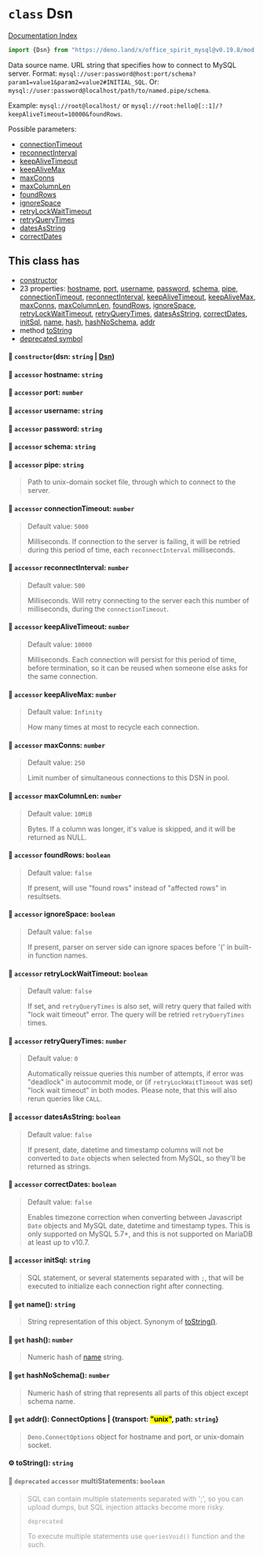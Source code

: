 # `class` Dsn

[Documentation Index](../README.md)

```ts
import {Dsn} from "https://deno.land/x/office_spirit_mysql@v0.19.8/mod.ts"
```

Data source name. URL string that specifies how to connect to MySQL server.
Format: `mysql://user:password@host:port/schema?param1=value1&param2=value2#INITIAL_SQL`.
Or: `mysql://user:password@localhost/path/to/named.pipe/schema`.

Example: `mysql://root@localhost/` or `mysql://root:hello@[::1]/?keepAliveTimeout=10000&foundRows`.

Possible parameters:
- [connectionTimeout](../class.Dsn/README.md#-accessor-connectiontimeout-number)
- [reconnectInterval](../class.Dsn/README.md#-accessor-reconnectinterval-number)
- [keepAliveTimeout](../class.Dsn/README.md#-accessor-keepalivetimeout-number)
- [keepAliveMax](../class.Dsn/README.md#-accessor-keepalivemax-number)
- [maxConns](../class.Dsn/README.md#-accessor-maxconns-number)
- [maxColumnLen](../class.Dsn/README.md#-accessor-maxcolumnlen-number)
- [foundRows](../class.Dsn/README.md#-accessor-foundrows-boolean)
- [ignoreSpace](../class.Dsn/README.md#-accessor-ignorespace-boolean)
- [retryLockWaitTimeout](../class.Dsn/README.md#-accessor-retrylockwaittimeout-boolean)
- [retryQueryTimes](../class.Dsn/README.md#-accessor-retryquerytimes-number)
- [datesAsString](../class.Dsn/README.md#-accessor-datesasstring-boolean)
- [correctDates](../class.Dsn/README.md#-accessor-correctdates-boolean)

## This class has

- [constructor](#-constructordsn-string--dsn)
- 23 properties:
[hostname](#-accessor-hostname-string),
[port](#-accessor-port-number),
[username](#-accessor-username-string),
[password](#-accessor-password-string),
[schema](#-accessor-schema-string),
[pipe](#-accessor-pipe-string),
[connectionTimeout](#-accessor-connectiontimeout-number),
[reconnectInterval](#-accessor-reconnectinterval-number),
[keepAliveTimeout](#-accessor-keepalivetimeout-number),
[keepAliveMax](#-accessor-keepalivemax-number),
[maxConns](#-accessor-maxconns-number),
[maxColumnLen](#-accessor-maxcolumnlen-number),
[foundRows](#-accessor-foundrows-boolean),
[ignoreSpace](#-accessor-ignorespace-boolean),
[retryLockWaitTimeout](#-accessor-retrylockwaittimeout-boolean),
[retryQueryTimes](#-accessor-retryquerytimes-number),
[datesAsString](#-accessor-datesasstring-boolean),
[correctDates](#-accessor-correctdates-boolean),
[initSql](#-accessor-initsql-string),
[name](#-get-name-string),
[hash](#-get-hash-number),
[hashNoSchema](#-get-hashnoschema-number),
[addr](#-get-addr-connectoptions--transport-unix-path-string)
- method [toString](#-tostring-string)
- [deprecated symbol](#-deprecated-accessor-multistatements-boolean)


#### 🔧 `constructor`(dsn: `string` | [Dsn](../class.Dsn/README.md))



#### 📄 `accessor` hostname: `string`



#### 📄 `accessor` port: `number`



#### 📄 `accessor` username: `string`



#### 📄 `accessor` password: `string`



#### 📄 `accessor` schema: `string`



#### 📄 `accessor` pipe: `string`

> Path to unix-domain socket file, through which to connect to the server.



#### 📄 `accessor` connectionTimeout: `number`

> Default value: `5000`
> 
> Milliseconds. If connection to the server is failing, it will be retried during this period of time, each `reconnectInterval` milliseconds.



#### 📄 `accessor` reconnectInterval: `number`

> Default value: `500`
> 
> Milliseconds. Will retry connecting to the server each this number of milliseconds, during the `connectionTimeout`.



#### 📄 `accessor` keepAliveTimeout: `number`

> Default value: `10000`
> 
> Milliseconds. Each connection will persist for this period of time, before termination, so it can be reused when someone else asks for the same connection.



#### 📄 `accessor` keepAliveMax: `number`

> Default value: `Infinity`
> 
> How many times at most to recycle each connection.



#### 📄 `accessor` maxConns: `number`

> Default value: `250`
> 
> Limit number of simultaneous connections to this DSN in pool.



#### 📄 `accessor` maxColumnLen: `number`

> Default value: `10MiB`
> 
> Bytes. If a column was longer, it's value is skipped, and it will be returned as NULL.



#### 📄 `accessor` foundRows: `boolean`

> Default value: `false`
> 
> If present, will use "found rows" instead of "affected rows" in resultsets.



#### 📄 `accessor` ignoreSpace: `boolean`

> Default value: `false`
> 
> If present, parser on server side can ignore spaces before '(' in built-in function names.



#### 📄 `accessor` retryLockWaitTimeout: `boolean`

> Default value: `false`
> 
> If set, and `retryQueryTimes` is also set, will retry query that failed with "lock wait timeout" error. The query will be retried `retryQueryTimes` times.



#### 📄 `accessor` retryQueryTimes: `number`

> Default value: `0`
> 
> Automatically reissue queries this number of attempts, if error was "deadlock" in autocommit mode, or (if `retryLockWaitTimeout` was set) "lock wait timeout" in both modes.
> Please note, that this will also rerun queries like `CALL`.



#### 📄 `accessor` datesAsString: `boolean`

> Default value: `false`
> 
> If present, date, datetime and timestamp columns will not be converted to `Date` objects when selected from MySQL, so they'll be returned as strings.



#### 📄 `accessor` correctDates: `boolean`

> Default value: `false`
> 
> Enables timezone correction when converting between Javascript `Date` objects and MySQL date, datetime and timestamp types.
> This is only supported on MySQL 5.7+, and this is not supported on MariaDB at least up to v10.7.



#### 📄 `accessor` initSql: `string`

> SQL statement, or several statements separated with `;`, that will be executed to initialize each connection right after connecting.



#### 📄 `get` name(): `string`

> String representation of this object. Synonym of [toString()](../class.Dsn/README.md#-tostring-string).



#### 📄 `get` hash(): `number`

> Numeric hash of [name](../class.Dsn/README.md#-get-name-string) string.



#### 📄 `get` hashNoSchema(): `number`

> Numeric hash of string that represents all parts of this object except schema name.



#### 📄 `get` addr(): ConnectOptions | \{transport: <mark>"unix"</mark>, path: `string`}

> `Deno.ConnectOptions` object for hostname and port, or unix-domain socket.



#### ⚙ toString(): `string`



<div style="opacity:0.6">

#### 📄 `deprecated` `accessor` multiStatements: `boolean`

> SQL can contain multiple statements separated with ';', so you can upload dumps, but SQL injection attacks become more risky.
> 
> `deprecated`
> 
> To execute multiple statements use `queriesVoid()` function and the such.



</div>

